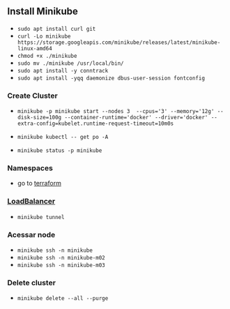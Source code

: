 ## Install Minikube

- `sudo apt install curl git`
- `curl -Lo minikube https://storage.googleapis.com/minikube/releases/latest/minikube-linux-amd64`
- `chmod +x ./minikube`
- `sudo mv ./minikube /usr/local/bin/`
- `sudo apt install -y conntrack`
- `sudo apt install -yqq daemonize dbus-user-session fontconfig`

### Create Cluster

- `minikube -p minikube start --nodes 3  --cpus='3' --memory='12g' --disk-size=100g --container-runtime='docker' --driver='docker' --extra-config=kubelet.runtime-request-timeout=10m0s`

- `minikube kubectl -- get po -A`

- `minikube status -p minikube`

### Namespaces

- go to [terraform](terraform.md)

### [LoadBalancer](https://minikube.sigs.k8s.io/docs/handbook/accessing/)

- `minikube tunnel`

### Acessar node

- `minikube ssh -n minikube`
- `minikube ssh -n minikube-m02`
- `minikube ssh -n minikube-m03`

### Delete cluster

- `minikube delete --all --purge`
